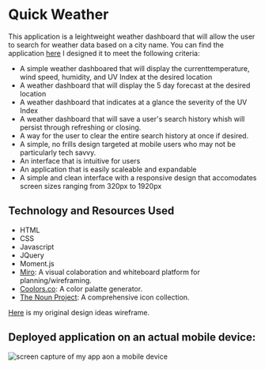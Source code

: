 # Quick Weather

This application is a leightweight weather dashboard that will allow the user to search for weather data based on a city name. You can find the application [here]() I designed it to meet the following criteria:

* A simple weather dashboared that will display the currenttemperature, wind speed, humidity, and UV Index at the desired location
* A weather dashboard that will display the 5 day forecast at the desired location
* A weather dashboard that indicates at a glance the severity of the UV Index
* A weather dashboard that will save a user's search history whish will persist through refreshing or closing. 
* A way for the user to clear the entire search history at once if desired.
* A simple, no frills design targeted at mobile users who may not be particularly tech savvy. 
* An interface that is intuitive for users 
* An application that is easily scaleable and expandable
* A simple and clean interface with a responsive design that accomodates screen sizes ranging from 320px to 1920px

## Technology and Resources Used

* HTML
* CSS
* Javascript
* JQuery
* Moment.js
* [Miro](https://miro.com/about/): A visual colaboration and whiteboard platform for planning/wireframing. 
* [Coolors.co](https://coolors.co/): A color palatte generator.
* [The Noun Project](https://thenounproject.com/): A comprehensive icon collection. 


[Here](https://github.com/AndreaRene/Weather_App/blob/main/imgs/wireframe_med_plus.PNG) is my original design ideas wireframe.

## Deployed application on an actual mobile device:
![screen capture of my app aon a mobile device]()

